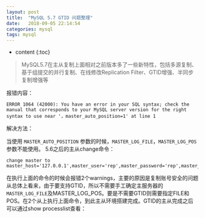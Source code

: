 ```yaml
---
layout: post
title:  "MySQL 5.7 GTID 问题整理"
date:   2018-09-05 22:14:54
categories: mysql
tags: mysql
---
```



* content
{:toc}


> MySQL5.7在主从复制上面相对之前版本多了一些新特性，包括多源复制、基于组提交的并行复制、在线修改Replication Filter、GTID增强、半同步复制增强等
>


报错内容：

`ERROR 1064 (42000): You have an error in your SQL syntax; check the manual that corresponds to your MySQL server version for the right syntax to use near '，master_auto_position=1' at line 1`

解决方法：

当使用 `MASTER_AUTO_POSITION` 参数的时候，`MASTER_LOG_FILE`，`MASTER_LOG_POS`参数不能使用。
5.6之后的主从change命令：

	change master to master_host='127.0.0.1',master_user='rep',master_password='rep',master_port=3306,master_auto_position=1;

在执行上面的命令的时候会报错2个warnings，主要的原因是复制账号安全的问题
从总体上看来，由于要支持GTID，所以不需要手工确定主服务器的`MASTER_LOG_FILE`及MASTER_LOG_POS。要是不需要GTID则需要指定FILE和POS。在2个从上执行上面命令，到此主从环境搭建完成。GTID的主从完成之后可以通过show processlist查看：